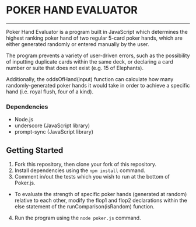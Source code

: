 # POKER HAND EVALUATOR
----------------------
Poker Hand Evaluator is a program built in JavaScript which determines the highest ranking poker hand of two regular 5-card poker hands, which are either generated randomly or entered manually by the user.

The program prevents a variety of user-driven errors, such as the possibility of inputting duplicate cards within the same deck, or declaring a card number or suite that does not exist (e.g. 15 of Elephants). 

Additionally, the oddsOfHand(input) function can calculate how many randomly-generated poker hands it would take in order to achieve a specific hand (i.e. royal flush, four of a kind). 

### Dependencies

* Node.js
* underscore (JavaScript library)
* prompt-sync (JavaScript library)

## Getting Started

1. Fork this repository, then clone your fork of this repository.
2. Install dependencies using the `npm install` command.
3. Comment in/out the tests which you wish to run at the bottom of Poker.js. 
  - To evaluate the strength of specific poker hands (generated at random) relative to each other, modify the flop1 and flop2 declarations within the else statement of the runComparison(isRandom) function.
4. Run the program using the `node poker.js` command.